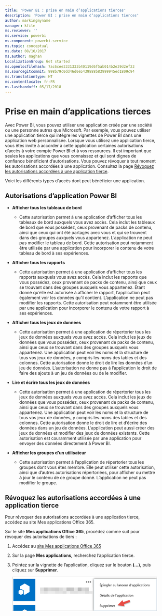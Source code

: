 ```yaml
---
title: 'Power BI : prise en main d’applications tierces'
description: 'Power BI : prise en main d’applications tierces'
author: markingmyname
manager: kfile
ms.reviewer: ''
ms.service: powerbi
ms.component: powerbi-service
ms.topic: conceptual
ms.date: 08/10/2017
ms.author: maghan
LocalizationGroup: Get started
ms.openlocfilehash: 7ac6cee3331333b40119d6f5ab014b2e39d2ef23
ms.sourcegitcommit: 998b79c0dd46d0e5439888b83999945ed1809c94
ms.translationtype: HT
ms.contentlocale: fr-FR
ms.lasthandoff: 05/17/2018
---
```

# <a name="get-started-with-third-party-apps"></a>Prise en main d’applications tierces
Avec Power BI, vous pouvez utiliser une application créée par une société ou une personne autres que Microsoft. Par exemple, vous pouvez utiliser une application tierce qui intègre les vignettes de Power BI dans une application web personnalisée. Lorsque vous utilisez une application tierce, vous êtes invité à accorder à cette application certaines autorisations d’accès à votre compte Power BI et à vos ressources. Il est important que seules les applications que vous connaissez et qui sont dignes de confiance bénéficient d’autorisations. Vous pouvez révoquer à tout moment les autorisations accordées à une application. Consultez la page [Révoquez les autorisations accordées à une application tierce](#revoke).

Voici les différents types d’accès dont peut bénéficier une application.

## <a name="power-bi-app-permissions"></a>Autorisations d’application Power BI
* **Afficher tous les tableaux de bord**
  
  * Cette autorisation permet à une application d’afficher tous les tableaux de bord auxquels vous avez accès. Cela inclut les tableaux de bord que vous possédez, ceux provenant de packs de contenu, ainsi que ceux qui ont été partagés avec vous et qui se trouvent dans des groupes auxquels vous appartenez. L’application ne peut pas modifier le tableau de bord. Cette autorisation peut notamment être utilisée par une application pour incorporer le contenu de votre tableau de bord à ses expériences.
* **Afficher tous les rapports**
  
  * Cette autorisation permet à une application d’afficher tous les rapports auxquels vous avez accès. Cela inclut les rapports que vous possédez, ceux provenant de packs de contenu, ainsi que ceux se trouvant dans des groupes auxquels vous appartenez. Étant donné qu’elle est autorisée à afficher le rapport, l’application peut également voir les données qu’il contient. L’application ne peut pas modifier les rapports. Cette autorisation peut notamment être utilisée par une application pour incorporer le contenu de votre rapport à ses expériences.
* **Afficher tous les jeux de données**
  
  * Cette autorisation permet à une application de répertorier tous les jeux de données auxquels vous avez accès. Cela inclut les jeux de données que vous possédez, ceux provenant de packs de contenu, ainsi que ceux se trouvant dans des groupes auxquels vous appartenez. Une application peut voir les noms et la structure de tous vos jeux de données, y compris les noms des tables et des colonnes. Cette autorisation donne le droit de lire les données d’un jeu de données. L’autorisation ne donne pas à l’application le droit de faire des ajouts à un jeu de données ou de le modifier.
* **Lire et écrire tous les jeux de données**
  
  * Cette autorisation permet à une application de répertorier tous les jeux de données auxquels vous avez accès. Cela inclut les jeux de données que vous possédez, ceux provenant de packs de contenu, ainsi que ceux se trouvant dans des groupes auxquels vous appartenez. Une application peut voir les noms et la structure de tous vos jeux de données, y compris les noms des tables et des colonnes. Cette autorisation donne le droit de lire et d’écrire des données dans un jeu de données. L’application peut aussi créer des jeux de données et modifier des jeux de données existants. Cette autorisation est couramment utilisée par une application pour envoyer des données directement à Power BI.
* **Afficher les groupes d’un utilisateur**
  
  * Cette autorisation permet à l’application de répertorier tous les groupes dont vous êtes membre. Elle peut utiliser cette autorisation, ainsi que d’autres autorisations répertoriées, pour afficher ou mettre à jour le contenu de ce groupe donné. L’application ne peut pas modifier le groupe.

<a name="revoke"/>

## <a name="revoke-third-party-app-permissions"></a>Révoquez les autorisations accordées à une application tierce
Pour révoquer des autorisations accordées à une application tierce, accédez au site Mes applications Office 365.

Sur le site **Mes applications Office 365**, procédez comme suit pour révoquer des autorisations de tiers :

1. Accédez au [site Mes applications Office 365](https://portal.office.com/myapps)
2. Sur la page **Mes applications**, recherchez l’application tierce.
3. Pointez sur la vignette de l’application, cliquez sur le bouton **(…)**, puis cliquez sur **Supprimer**.
   
   ![](media/service-power-bi-get-started-third-party-apps/remove.png)


